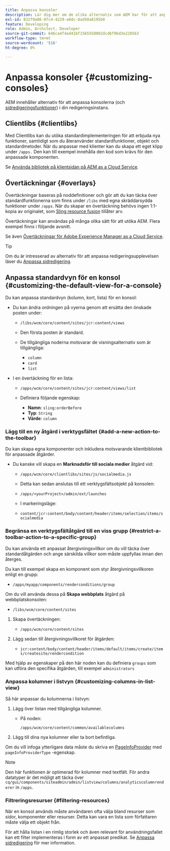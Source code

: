 ```yaml
---
title: Anpassa konsoler
description: Lär dig mer om de olika alternativ som AEM har för att anpassa konsolerna i din redigeringsförekomst.
exl-id: 832f9a86-07c4-4229-a0dc-8ad50a8195b0
feature: Developing
role: Admin, Architect, Developer
source-git-commit: 646ca4f4a441bf1565558002dcd6f96d3e228563
workflow-type: tm+mt
source-wordcount: '516'
ht-degree: 0%

---
```


# Anpassa konsoler {#customizing-consoles}

AEM innehåller alternativ för att anpassa konsolerna (och [sidredigeringsfunktioner](/help/implementing/developing/extending/page-authoring.md)) i din redigeringsinstans.

## Clientlibs {#clientlibs}

Med Clientlibs kan du utöka standardimplementeringen för att erbjuda nya funktioner, samtidigt som du återanvänder standardfunktioner, objekt och standardmetoder. När du anpassar med klienter kan du skapa ett eget klipp under `/apps.` Den kan till exempel innehålla den kod som krävs för den anpassade komponenten.

Se [Använda bibliotek på klientsidan på AEM as a Cloud Service](/help/implementing/developing/introduction/clientlibs.md).

## Övertäckningar {#overlays}

Övertäckningar baseras på noddefinitioner och gör att du kan täcka över standardfunktionerna som finns under `/libs` med egna skräddarsydda funktioner under `/apps`. När du skapar en övertäckning behövs ingen 1:1-kopia av originalet, som [Sling resource fusion](/help/implementing/developing/introduction/sling-resource-merger.md) tillåter arv.

Övertäckningar kan användas på många olika sätt för att utöka AEM. Flera exempel finns i följande avsnitt.

Se även [Övertäckningar för Adobe Experience Manager as a Cloud Service](/help/implementing/developing/introduction/overlays.md).

>[!TIP]
>
>Om du är intresserad av alternativ för att anpassa redigeringsupplevelsen läser du [Anpassa sidredigering](/help/implementing/developing/extending/page-authoring.md).

## Anpassa standardvyn för en konsol {#customizing-the-default-view-for-a-console}

Du kan anpassa standardvyn (kolumn, kort, lista) för en konsol:

* Du kan ändra ordningen på vyerna genom att ersätta den önskade posten under:

   * `/libs/wcm/core/content/sites/jcr:content/views`

   * Den första posten är standard.

   * De tillgängliga noderna motsvarar de visningsalternativ som är tillgängliga:

      * `column`
      * `card`
      * `list`

* I en övertäckning för en lista:

   * `/apps/wcm/core/content/sites/jcr:content/views/list`

   * Definiera följande egenskap:

      * **Namn**: `sling:orderBefore`
      * **Typ**: `String`
      * **Värde**: `column`

### Lägg till en ny åtgärd i verktygsfältet {#add-a-new-action-to-the-toolbar}

Du kan skapa egna komponenter och inkludera motsvarande klientbibliotek för anpassade åtgärder.

* Du kanske vill skapa en **Marknadsför till sociala medier** åtgärd vid:

   * `/apps/wcm/core/clientlibs/sites/js/socialmedia.js`

   * Detta kan sedan anslutas till ett verktygsfältsobjekt på konsolen:

   * `/apps/<yourProject>/admin/ext/launches`

   * I markeringsläge:

   * `content/jcr:content/body/content/header/items/selection/items/socialmedia`

### Begränsa en verktygsfältåtgärd till en viss grupp {#restrict-a-toolbar-action-to-a-specific-group}

Du kan använda ett anpassat återgivningsvillkor om du vill täcka över standardåtgärden och ange särskilda villkor som måste uppfyllas innan den återges.

Du kan till exempel skapa en komponent som styr återgivningsvillkoren enligt en grupp:

* `/apps/myapp/components/renderconditions/group`

Om du vill använda dessa på **Skapa webbplats** åtgärd på webbplatskonsolen:

* `/libs/wcm/core/content/sites`

1. Skapa övertäckningen:

   * `/apps/wcm/core/content/sites`

1. Lägg sedan till återgivningsvillkoret för åtgärden:

   * `jcr:content/body/content/header/items/default/items/create/items/createsite/rendercondition`

Med hjälp av egenskaper på den här noden kan du definiera `groups` som kan utföra den specifika åtgärden, till exempel `administrators`

### Anpassa kolumner i listvyn {#customizing-columns-in-list-view}

Så här anpassar du kolumnerna i listvyn:

1. Lägg över listan med tillgängliga kolumner.

   * På noden:

     `/apps/wcm/core/content/common/availablecolumns`

1. Lägg till dina nya kolumner eller ta bort befintliga.

Om du vill infoga ytterligare data måste du skriva en [PageInfoProvider](https://developer.adobe.com/experience-manager/reference-materials/cloud-service/javadoc/com/day/cq/wcm/api/PageInfoProvider.html) med `pageInfoProviderType` -egenskap.

>[!NOTE]
>
>Den här funktionen är optimerad för kolumner med textfält. För andra datatyper är det möjligt att täcka över `cq/gui/components/siteadmin/admin/listview/columns/analyticscolumnrenderer` in `/apps`.

### Filtreringsresurser {#filtering-resources}

När en konsol används måste användaren ofta välja bland resurser som sidor, komponenter eller resurser. Detta kan vara en lista som författaren måste välja ett objekt från.

För att hålla listan i en rimlig storlek och även relevant för användningsfallet kan ett filter implementeras i form av ett anpassat predikat. Se [Anpassa sidredigering](/help/implementing/developing/extending/page-authoring.md#filtering-resources) för mer information.
